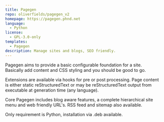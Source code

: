 ```yaml
---
title: Pagegen
repo: oliverfields/pagegen_v2
homepage: https://pagegen.phnd.net
language:
  - Python
license:
  - GPL-3.0-only
templates:
  - Pagegen
description: Manage sites and blogs, SEO friendly.
---
```


Pagegen aims to provide a basic configurable foundation for a site. Basically add content and CSS styling and you should be good to go.

Extensions are available via hooks for pre or post processing. Page content is either static reStructuredText or may be reStructuredText output from executable at generation time (any language).

Core Pagegen includes blog aware features, a complete hierarchical site menu and web friendly URL's. RSS feed and sitemap also available.

Only requirement is Python, installation via .deb available.
